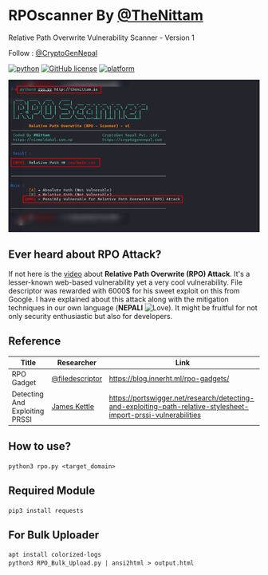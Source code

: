 # RPOscanner By [@TheNittam](https://twitter.com/TheNittam)

Relative Path Overwrite Vulnerability Scanner - Version 1

Follow : [@CryptoGenNepal](https://twitter.com/cryptogennepal)

[![python](https://img.shields.io/badge/python-3.7-blue.svg?logo=python&labelColor=yellow)](https://www.python.org/downloads/) [![GitHub license](https://img.shields.io/github/license/TheNittam/RPOscanner)](https://github.com/TheNittam/RPOscanner/blob/master/LICENSE) [![platform](https://img.shields.io/badge/platform-osx%2Flinux%2Fwindows-green.svg)](https://github.com/TheNittam/RPOscanner/)

![RPO Scanner](RPO.png)

## Ever heard about **RPO Attack**?

If not here is the [video](https://www.youtube.com/watch?v=VrHkG5choM4) about **Relative Path Overwrite (RPO) Attack**. It's a lesser-known web-based vulnerability yet a very cool vulnerability. File descriptor was rewarded with 6000$ for his sweet exploit on this from Google. I have explained about this attack along with the mitigation techniques in our own language (**NEPALI** ![Love](https://cloud.githubusercontent.com/assets/4301109/16754758/82e3a63c-4813-11e6-9430-6015d98aeaab.png)).  It might be fruitful for not only security enthusiastic but also for developers.  

## Reference
Title | Researcher | Link 
------|------------|-----
RPO Gadget | [@filedescriptor](https://twitter.com/filedescriptor) | https://blog.innerht.ml/rpo-gadgets/
Detecting And Exploiting PRSSI | [James Kettle](https://twitter.com/albinowax) | https://portswigger.net/research/detecting-and-exploiting-path-relative-stylesheet-import-prssi-vulnerabilities

## How to use?
```python3 rpo.py <target_domain>``` 

## Required Module
```pip3 install requests```

## For Bulk Uploader  
```apt install colorized-logs```  
```python3 RPO_Bulk_Upload.py | ansi2html > output.html```
